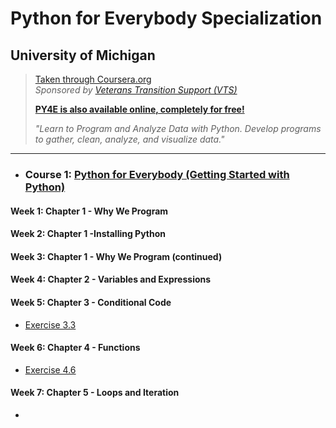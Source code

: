 # Python for Everybody Specialization
## University of Michigan 
>
> [Taken through Coursera.org](https://www.coursera.org/programs/vts-learning-program-nvi2e/specializations/python)  
> *Sponsored by [Veterans Transition Support (VTS)](https://veteranstransitionsupport.org/)*
>
> **[PY4E is also available online, completely for free!](https://www.py4e.com/)**  
>
> *"Learn to Program and Analyze Data with Python. Develop programs to gather, clean, analyze, and visualize data."*

***

- ### **Course 1:** [Python for Everybody (Getting Started with Python)](https://www.coursera.org/programs/vts-learning-program-nvi2e/learn/python?specialization=python)

#### Week 1: Chapter 1 - Why We Program

#### Week 2: Chapter 1 -Installing Python

#### Week 3: Chapter 1 - Why We Program (continued)

#### Week 4: Chapter 2 - Variables and Expressions

#### Week 5: Chapter 3 - Conditional Code

- [Exercise 3.3](Python-Programs/3-3-PYFE.py)

#### Week 6: Chapter 4 - Functions

- [Exercise 4.6](Python-Programs/4-6-PYFE.py)

#### Week 7: Chapter 5 - Loops and Iteration

- 
